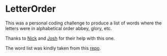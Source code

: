 # LetterOrder

This was a personal coding challenge to produce a list of words where the letters were in alphabetical order
abbey, glory, etc.

Thanks to [Nick](https://github.com/codejunkie83) and [Josh](https://github.com/OMGtechy) for their help with this one.

The word list was kindly taken from this [repo](https://github.com/dwyl/english-words).
